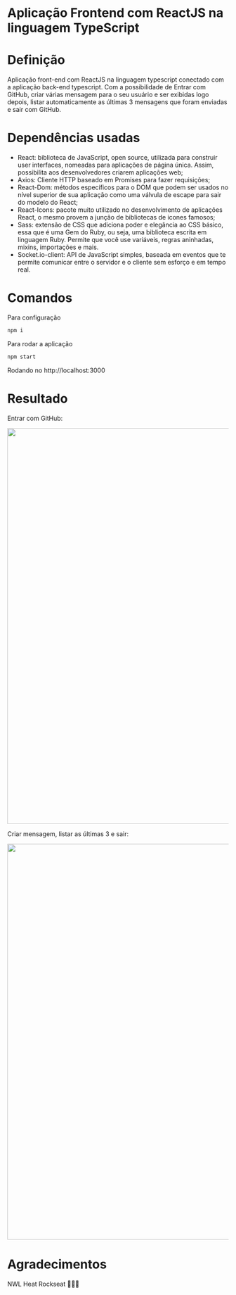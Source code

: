 # Aplicação Frontend com ReactJS na linguagem TypeScript

# Definição

Aplicação front-end com ReactJS na linguagem typescript conectado com a aplicação back-end typescript. Com a possibilidade de Entrar com GitHub, criar várias mensagem para o seu usuário e ser exibidas logo depois, listar automaticamente as últimas 3 mensagens que foram enviadas e sair com GitHub.

# Dependências usadas

- React: biblioteca de JavaScript, open source, utilizada para construir user interfaces, nomeadas para aplicações de página única. Assim, possibilita aos desenvolvedores criarem aplicações web;
- Axios: Cliente HTTP baseado em Promises para fazer requisições;
- React-Dom: métodos específicos para o DOM que podem ser usados no nível superior de sua aplicação como uma válvula de escape para sair do modelo do React;
- React-Icons: pacote muito utilizado no desenvolvimento de aplicações React, o mesmo provem a junção de bibliotecas de icones famosos;
- Sass: extensão de CSS que adiciona poder e elegância ao CSS básico, essa que é uma Gem do Ruby, ou seja, uma biblioteca escrita em linguagem Ruby. Permite que você use variáveis, regras aninhadas, mixins, importações e mais.
- Socket.io-client: API de JavaScript simples, baseada em eventos que te permite comunicar entre o servidor e o cliente sem esforço e em tempo real.

# Comandos

Para configuração

```bash
npm i
```

Para rodar a aplicação

```bash
npm start
```

Rodando no http://localhost:3000

# Resultado

Entrar com GitHub:

<span>
      <img src="https://user-images.githubusercontent.com/85804895/140954597-ad74a77f-1ed5-4270-81f3-6cbbe1643ec9.gif" width=900>
</span>

Criar mensagem, listar as últimas 3 e sair:

<span>
      <img src="https://user-images.githubusercontent.com/85804895/140954944-e0285bb4-eced-4d92-afa8-17e3971e3da0.gif" width=900>
</span>

# Agradecimentos

NWL Heat Rockseat 🚀🚀🚀
